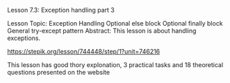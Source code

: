 Lesson 7.3: Exception handling part 3

Lesson Topic: Exception Handling
Optional else block
Optional finally block
General try-except pattern
Abstract: This lesson is about handling exceptions.

https://stepik.org/lesson/744448/step/1?unit=746216

This lesson has good thory explonation, 3 practical tasks and 18 theoretical questions presented on the website
